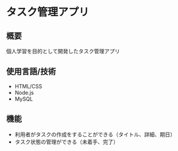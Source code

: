# タスク管理アプリ

## 概要
個人学習を目的として開発したタスク管理アプリ

## 使用言語/技術
- HTML/CSS
- Node.js
- MySQL

## 機能
- 利用者がタスクの作成をすることができる（タイトル、詳細、期日）
- タスク状態の管理ができる（未着手、完了）